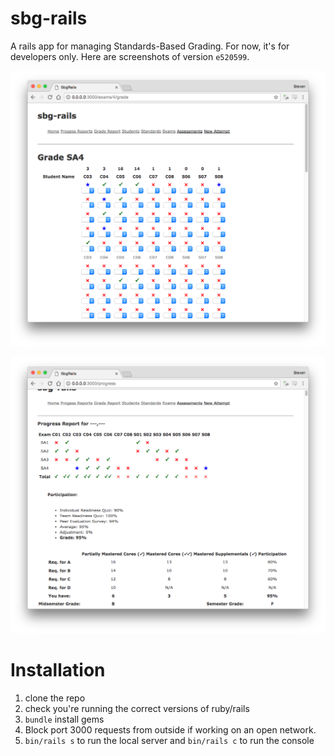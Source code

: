 # sbg-rails

A rails app for managing Standards-Based Grading. For now, it's for developers only. 
Here are screenshots of version `e520599`.

![grading][grading-screen]

![progress][progress-screen]

[grading-screen]: https://raw.githubusercontent.com/StevenClontz/sbg-rails/master/screenshots/grading.png

[progress-screen]: https://raw.githubusercontent.com/StevenClontz/sbg-rails/master/screenshots/progress.png

# Installation

1. clone the repo
2. check you're running the correct versions of ruby/rails
3. `bundle` install gems
4. Block port 3000 requests from outside if working on an open network.
4. `bin/rails s` to run the local server and `bin/rails c` to run the console
